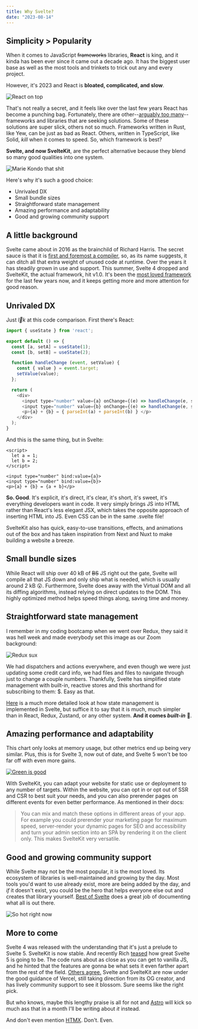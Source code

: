 ```yaml
---
title: Why Svelte?
date: "2023-08-14"
---
```


## Simplicity > Popularity

When it comes to JavaScript <del>frameworks</del> libraries, **React** is king, and it kinda has been ever since it came out a decade ago. It has the biggest user base as well as the most tools and trinkets to trick out any and every project. 

However, it's 2023 and React is **bloated, complicated, and slow**.

![React on top](../svelte.png "React wins the popularity contest")

That's not really a secret, and it feels like over the last few years React has become a punching bag. Fortunately, there are other--[arguably too many](https://krausest.github.io/js-framework-benchmark/2023/table_chrome_116.0.5845.82.html)--frameworks and libraries that are seeking solutions. Some of these solutions are super slick, others not so much. Frameworks written in Rust, like Yew, can be just as bad as React. Others, written in TypeScript, like Solid, *kill* when it comes to speed. So, which framework is best?

**Svelte, and now SvelteKit**, are the perfect alternative because they blend so many good qualities into one system.

![Marie Kondo that shit](https://i.redd.it/zoz9jdjga0g21.jpg "Pick SvelteKit")

Here's why it's such a good choice:

- Unrivaled DX
- Small bundle sizes
- Straightforward state management
- Amazing performance and adaptability
- Good and growing community support

## A little background

Svelte came about in 2016 as the brainchild of Richard Harris. The secret sauce is that it is [first and foremost a compiler](https://dev.to/joshnuss/svelte-compiler-under-the-hood-4j20), so, as its name suggests, it can ditch all that extra weight of unused code at runtime. Over the years it has steadily grown in use and support. This summer, Svelte 4 dropped and SvelteKit, the actual framework, hit v1.0. It's been the [most loved framework](https://survey.stackoverflow.co/2023/#section-admired-and-desired-web-frameworks-and-technologies) for the last few years now, and it keeps getting more and more attention for good reason.

## Unrivaled DX

Just *l👀k* at this code comparison. First there's React:

```js
import { useState } from 'react';

export default () => {
  const [a, setA] = useState(1);
  const [b, setB] = useState(2);

  function handleChange (event, setValue) {
    const { value } = event.target;
    setValue(value);
  };

  return (
    <div>
      <input type="number" value={a} onChange={(e) => handleChange(e, setA)} />
      <input type="number" value={b} onChange={(e) => handleChange(e, setB)} />
      <p>{a} + {b} = { parseInt(a) + parseInt(b) } </p>
    </div>
  );
}
```
And this is the same thing, but in Svelte:

```svelte
<script>
  let a = 1;
  let b = 2;
</script>

<input type="number" bind:value={a}>
<input type="number" bind:value={b}>
<p>{a} + {b} = {a + b}</p>
```

**So. Good**. It's explicit, it's direct, it's clear, it's short, it's sweet, it's everything developers want in code. It very simply brings JS into HTML rather than React's less elegant JSX, which takes the opposite approach of inserting HTML into JS. Even CSS can be in the same .svelte file! 

SvelteKit also has quick, easy-to-use transitions, effects, and animations out of the box and has taken inspiration from Next and Nuxt to make building a website a breeze.

## Small bundle sizes

While React will ship over 40 kB of <del>BS</del> JS right out the gate, Svelte will compile all that JS down and only ship what is needed, which is usually around 2 kB 😮. Furthermore, Svelte does away with the Virtual DOM and all its diffing algorithms, instead relying on direct updates to the DOM. This highly optimized method helps speed things along, saving time and money.

## Straightforward state management

I remember in my coding bootcamp when we went over Redux, they said it was hell week and made everybody set this image as our Zoom background:

![Redux sux](https://www.freecodecamp.org/news/content/images/2022/06/2.png "Simple, right?")

We had dispatchers and actions everywhere, and even though we were just updating some credit card info, we had files and files to navigate through just to change a couple numbers. Thankfully, Svelte has simplified state management with built-in, reactive stores and this shorthand for subscribing to them: $. Easy as that. 

[Here](https://joyofcode.xyz/svelte-state-management) is a much more detailed look at how state management is implemented in Svelte, but suffice it to say that it is much, much simpler than in React, Redux, Zustand, or any other system. **And it comes *built-in*** 🤯.

## Amazing performance and adaptability

This chart only looks at memory usage, but other metrics end up being very similar. Plus, this is for Svelte 3, now out of date, and Svelte 5 won't be too far off with even more gains.

[![Green is good](https://blog.logrocket.com/wp-content/uploads/2022/10/svelte-memory-usage-framework-comparison.png "Green is good")](https://blog.logrocket.com/should-you-use-svelte-production/)

With SvelteKit, you can adapt your website for static use or deployment to any number of targets. Within the website, you can opt in or opt out of SSR and CSR to best suit your needs, and you can also prerender pages on different events for even better performance. As mentioned in their docs:

> You can mix and match these options in different areas of your app. For example you could prerender your marketing page for maximum speed, server-render your dynamic pages for SEO and accessibility and turn your admin section into an SPA by rendering it on the client only. This makes SvelteKit very versatile.


## Good and growing community support

While Svelte may not be the most popular, it is the most loved. Its ecosystem of libraries is well-maintained and growing by the day. Most tools you'd want to use already exist, more are being added by the day, and *if* it doesn't exist, you could be the hero that helps everyone else out and creates that library yourself. [Best of Svelte](https://bestofsvelte.com/t/components-and-libraries) does a great job of documenting what all is out there.

![So hot right now](https://www.wahidali.dev/_app/immutable/assets/Svelte-so-hot-dc417e61.webp "Mugatu understands")

## More to come

Svelte 4 was released with the understanding that it's just a prelude to Svelte 5. SvelteKit is now stable. And recently Rich [teased](https://twitter.com/Rich_Harris/status/1688581184018583558) how great Svelte 5 is going to be. The code runs about as close as you can get to vanilla JS, and he hinted that the features are gonna be what sets it even farther apart from the rest of the field. [Others agree.](https://twitter.com/spences10/status/1690712491708252160) Svelte and SvelteKit are now under the good guidance of Vercel, still taking direction from its OG creator, and has lively community support to see it blossom. Sure seems like the right pick.

But who knows, maybe this lengthy praise is all for not and [Astro](https://astro.build/) will kick so much ass that in a month I'll be writing about *it* instead.

And don't even mention [HTMX](https://htmx.org/). Don't. Even.